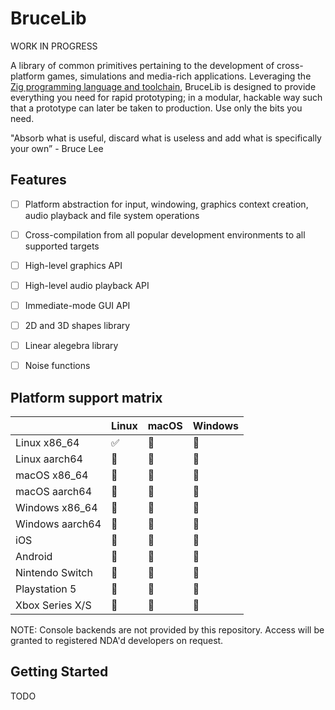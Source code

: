 # BruceLib

WORK IN PROGRESS

A library of common primitives pertaining to the development of cross-platform games, simulations and media-rich applications. Leveraging the [Zig programming language and toolchain](https://ziglang.org/), BruceLib is designed to provide everything you need for rapid prototyping; in a modular, hackable way such that a prototype can later be taken to production. Use only the bits you need.

"Absorb what is useful, discard what is useless and add what is specifically your own” - Bruce Lee


## Features
- [ ] Platform abstraction for input, windowing, graphics context creation, audio playback and file system operations
- [ ] Cross-compilation from all popular development environments to all supported targets
- [ ] High-level graphics API
- [ ] High-level audio playback API
- [ ] Immediate-mode GUI API
- [ ] 2D and 3D shapes library
- [ ] Linear alegebra library
- [ ] Noise functions


## Platform support matrix 
|                  | Linux | macOS | Windows |
|------------------|-------|-------|---------|
| Linux x86_64     | ✅    | 🏃     | 🏃      |
| Linux aarch64    | 🏃    | 🏃     | 🏃      |
| macOS x86_64     | 🏃    | 🏃     | 🏃      | 
| macOS aarch64    | 🏃    | 🏃     | 🏃      | 
| Windows x86_64   | 🏃    | 🏃     | 🏃      |
| Windows aarch64  | 🏃    | 🏃     | 🏃      |
| iOS              | 🏃    | 🏃     | 🏃      |
| Android          | 🏃    | 🏃     | 🏃      |
| Nintendo Switch  | 🏃    | 🏃     | 🏃      |
| Playstation 5    | 🏃    | 🏃     | 🏃      |
| Xbox Series X/S  | 🏃    | 🏃     | 🏃      |

NOTE: Console backends are not provided by this repository. Access will be granted to registered NDA'd developers on request.


## Getting Started
TODO
